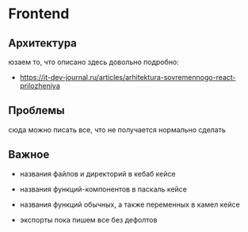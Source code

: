 # Frontend

## Архитектура

юзаем то, что описано здесь довольно подробно:
* https://it-dev-journal.ru/articles/arhitektura-sovremennogo-react-prilozheniya

## Проблемы

сюда можно писать все, что не получается нормально сделать

## Важное

* названия файлов и директорий в кебаб кейсе

* названия функций-компонентов в паскаль кейсе

* названия функций обычных, а также переменных в камел кейсе

* экспорты пока пишем все без дефолтов